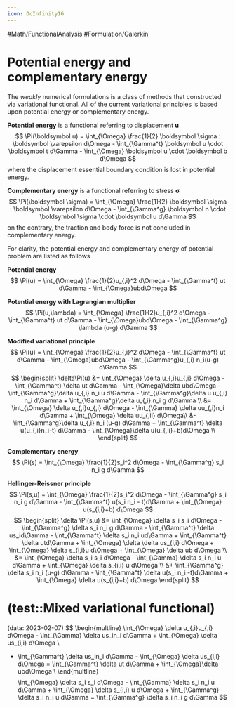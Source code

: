 ```yaml
---
icon: OcInfinity16
---
```


#Math/FunctionalAnalysis #Formulation/Galerkin  

# Potential energy and complementary energy
The *weakly* numerical formulations is a class of methods that constructed via variational functional. All of the current variational principles is based upon potential energy or complementary energy.

**Potential energy** is a functional referring to displacement $\boldsymbol u$
$$
\Pi(\boldsymbol u) = \int_{\Omega} \frac{1}{2} \boldsymbol \sigma : \boldsymbol \varepsilon d\Omega - \int_{\Gamma^t} \boldsymbol u \cdot \boldsymbol t d\Gamma - \int_{\Omega} \boldsymbol u \cdot \boldsymbol b d\Omega
$$
where the displacement essential boundary condition is lost in potential energy.

**Complementary energy** is a functional referring to stress $\boldsymbol \sigma$
$$
\Pi(\boldsymbol \sigma) = \int_{\Omega} \frac{1}{2} \boldsymbol \sigma : \boldsymbol \varepsilon d\Omega - \int_{\Gamma^g} \boldsymbol n \cdot \boldsymbol \sigma \cdot \boldsymbol u d\Gamma
$$
on the contrary, the traction and body force is not concluded in complementary energy.

For clarity, the potential energy and complementary energy of potential problem are listed as follows

**Potential energy**
$$
\Pi(u) = \int_{\Omega} \frac{1}{2}u_{,i}^2 d\Omega - \int_{\Gamma^t} ut d\Gamma - \int_{\Omega}ubd\Omega
$$

**Potential energy with Lagrangian multiplier**
$$
\Pi(u,\lambda) = \int_{\Omega} \frac{1}{2}u_{,i}^2 d\Omega - \int_{\Gamma^t} ut d\Gamma - \int_{\Omega}ubd\Omega - \int_{\Gamma^g} \lambda (u-g) d\Gamma
$$

**Modified variational principle**
$$
\Pi(u) = \int_{\Omega} \frac{1}{2}u_{,i}^2 d\Omega - \int_{\Gamma^t} ut d\Gamma - \int_{\Omega}ubd\Omega - \int_{\Gamma^g}u_{,i} n_i(u-g) d\Gamma
$$
$$
\begin{split}
\delta\Pi(u) &= \int_{\Omega} \delta u_{,i}u_{,i} d\Omega - \int_{\Gamma^t} \delta ut d\Gamma - \int_{\Omega}\delta ubd\Omega - \int_{\Gamma^g}\delta u_{,i} n_i u d\Gamma - \int_{\Gamma^g}\delta u u_{,i} n_i d\Gamma + \int_{\Gamma^g}\delta u_{,i} n_i g d\Gamma \\
&= \int_{\Omega} \delta u_{,i}u_{,i} d\Omega - \int_{\Gamma} \delta uu_{,i}n_i d\Gamma + \int_{\Omega} \delta uu_{,ii} d\Omega\\
&- \int_{\Gamma^g}\delta u_{,i} n_i (u-g) d\Gamma + \int_{\Gamma^t} \delta u(u_{,i}n_i-t) d\Gamma - \int_{\Omega}\delta u(u_{,ii}+b)d\Omega \\
\end{split}
$$

**Complementary energy**
$$
\Pi(s) = \int_{\Omega} \frac{1}{2}s_i^2 d\Omega - \int_{\Gamma^g} s_i n_i g d\Gamma
$$

**Hellinger-Reissner principle**
$$
\Pi(s,u) = \int_{\Omega} \frac{1}{2}s_i^2 d\Omega - \int_{\Gamma^g} s_i n_i g d\Gamma - \int_{\Gamma^t} u(s_i n_i - t)d\Gamma + \int_{\Omega} u(s_{i,i}+b) d\Omega
$$
$$
\begin{split}
\delta \Pi(s,u) &= \int_{\Omega} \delta s_i s_i d\Omega - \int_{\Gamma^g} \delta s_i n_i g d\Gamma - \int_{\Gamma^t} \delta us_id\Gamma - \int_{\Gamma^t} \delta s_i n_i ud\Gamma + \int_{\Gamma^t} \delta utd\Gamma + \int_{\Omega} \delta \delta us_{i,i} d\Omega + \int_{\Omega} \delta s_{i,i}u d\Omega + \int_{\Omega} \delta ub d\Omega \\
&= \int_{\Omega} \delta s_i s_i d\Omega - \int_{\Gamma} \delta s_i n_i u d\Gamma + \int_{\Omega} \delta s_{i,i} u d\Omega \\
&+ \int_{\Gamma^g} \delta s_i n_i (u-g) d\Gamma - \int_{\Gamma^t} \delta u(s_i n_i -t)d\Gamma + \int_{\Omega} \delta u(s_{i,i}+b) d\Omega
\end{split}
$$

# (test::Mixed variational functional)
(data::2023-02-07)
$$
\begin{multline}
\int_{\Omega} \delta u_{,i}u_{,i} d\Omega - \int_{\Gamma} \delta us_in_i d\Gamma + \int_{\Omega} \delta us_{i,i} d\Omega \\
+ \int_{\Gamma^t} \delta us_in_i d\Gamma - \int_{\Omega} \delta us_{i,i} d\Omega =
\int_{\Gamma^t} \delta ut d\Gamma + \int_{\Omega}\delta ubd\Omega \\
\end{multline}
$$
$$
\int_{\Omega} \delta s_i s_i d\Omega - \int_{\Gamma} \delta s_i n_i u d\Gamma + \int_{\Omega} \delta s_{i,i} u d\Omega + \int_{\Gamma^g} \delta s_i n_i u d\Gamma = \int_{\Gamma^g} \delta s_i n_i g d\Gamma
$$
